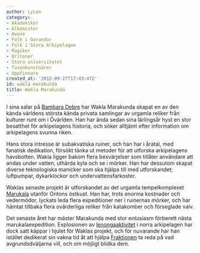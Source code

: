 ```yaml
---
author: Lycan
category:
- Akademiker
- Alkemister
- Awane
- Folk i Garandor
- Folk i Stora Arkipelagen
- Magiker
- Oritoner
- Stora universitetet
- Tusenkonstnärer
- Uppfinnare
created_at: '2012-09-27T17:43:47Z'
id: wakla marakunda
title: Wakla Marakunda
---
```

I sina salar på [Bambara Debre] har Wakla Marakunda skapat en av den kända världens största kända privata samlingar av urgamla reliker från kulturer runt om i Övärlden. Han har ända sedan sina lärlingsår hyst en stor besatthet för arkipelagens historia, och söker alltjämt efter information om arkipelagens svunna riken.

Hans stora intresse är subakvatiska ruiner, och han har i åratal, med fanatisk dedikation, försökt tänka ut metoder för att utforska arkipelagens havsbotten. Wakla ligger bakom flera besvärjelser som tillåter användare att andas under vatten, uthärda kyla och se i mörker. Han har dessutom skapat diverse teknologiska manicker som ska hjälpa till med utforskandet; luftpumpar, dykarklockor och undervattensfarkoster.

Waklas senaste projekt är utforskandet av det urgamla tempelkomplexet [Marukala] utanför Oritons östkust. Han har, trots enorma kostnader och vedermödor, lyckats leda flera expeditioner ner i ruinernas mörker, och har hämtat tillbaka flera ovärderliga reliker från katakomber och förseglade valv.

Det senaste året har mäster Marakunda med stor entusiasm förberett nästa marukalaexpedition. Explosionen av [lenongaaktivitet] i norra arkipelagen har dock satt käppar i hjulet för Waklas projekt, och för nuvarande har han istället dedikerat sin vakna tid åt att hjälpa [Fraktionen] ta reda på vad avgrundsdväljarna vill, och om möjligt blidka dem.

  [Bambara Debre]: Stora_Universitetet
  [Marukala]: Marukala
  [lenongaaktivitet]: Lenonga
  [Fraktionen]: Nammadi